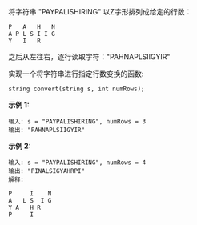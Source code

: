 将字符串 "PAYPALISHIRING" 以Z字形排列成给定的行数：
```
P   A   H   N
A P L S I I G
Y   I   R
```
之后从左往右，逐行读取字符："PAHNAPLSIIGYIR"

实现一个将字符串进行指定行数变换的函数:
```
string convert(string s, int numRows);
```
**示例 1:**
```
输入: s = "PAYPALISHIRING", numRows = 3
输出: "PAHNAPLSIIGYIR"
```
**示例 2:**
```
输入: s = "PAYPALISHIRING", numRows = 4
输出: "PINALSIGYAHRPI"
解释:

P     I    N
A   L S  I G
Y A   H R
P     I
```